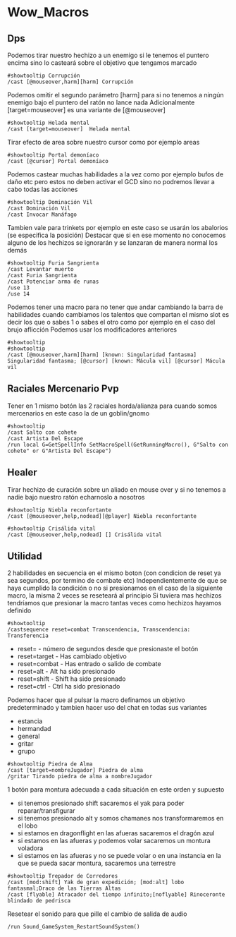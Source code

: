 # Wow_Macros

## Dps

Podemos tirar nuestro hechizo a un enemigo si le tenemos el puntero encima sino lo casteará sobre el objetivo que tengamos marcado
```
#showtooltip Corrupción
/cast [@mouseover,harm][harm] Corrupción
```

Podemos omitir el segundo parámetro [harm] para si no tenemos a ningún enemigo bajo el puntero del ratón no lance nada
Adicionalmente [target=mouseover] es una variante de [@mouseover]
```
#showtooltip Helada mental
/cast [target=mouseover]  Helada mental
```

Tirar efecto de area sobre nuestro cursor como por ejemplo areas 
```
#showtooltip Portal demoníaco
/cast [@cursor] Portal demoníaco
```

Podemos castear muchas habilidades a la vez como por ejemplo bufos de daño etc pero estos no deben activar el GCD sino no podremos llevar a cabo todas las acciones
```
#showtooltip Dominación Vil
/cast Dominación Vil
/cast Invocar Manáfago
```

Tambien vale para trinkets por ejemplo en este caso se usarán los abalorios (se especifica la posición)
Destacar que si en ese momento no conocemos alguno de los hechizos se ignorarán y se lanzaran de manera normal los demás
```
#showtooltip Furia Sangrienta
/cast Levantar muerto
/cast Furia Sangrienta
/cast Potenciar arma de runas
/use 13
/use 14
```

Podemos tener una macro para no tener que andar cambiando la barra de habilidades cuando cambiamos los talentos que compartan el mismo slot es decir los que o sabes 1 o sabes el otro como por ejemplo en el caso del brujo aflicción
Podemos usar los modificadores anteriores 
```
#showtooltip
#showtooltip
/cast [@mouseover,harm][harm] [known: Singularidad fantasma] Singularidad fantasma; [@cursor] [known: Mácula vil] [@cursor] Mácula vil
```

## Raciales Mercenario Pvp

Tener en 1 mismo botón las 2 raciales horda/alianza para cuando somos mercenarios en este caso la de un goblin/gnomo
```
#showtooltip
/cast Salto con cohete
/cast Artista Del Escape
/run local G=GetSpellInfo SetMacroSpell(GetRunningMacro(), G"Salto con cohete" or G"Artista Del Escape")
```

## Healer

Tirar hechizo de curación sobre un aliado en mouse over y si no tenemos a nadie bajo nuestro ratón echarnoslo a nosotros
```
#showtooltip Niebla reconfortante
/cast [@mouseover,help,nodead][@player] Niebla reconfortante

#showtooltip Crisálida vital
/cast [@mouseover,help,nodead] [] Crisálida vital
```


## Utilidad

2 habilidades en secuencia en el mismo boton (con condicion de reset ya sea segundos, por termino de combate etc) 
Independientemente de que se haya cumplido la condición o no si presionamos en el caso de la siguiente macro, la misma 2 veces se reseteará al principio
Si tuviera mas hechizos tendríamos que presionar la macro tantas veces como hechizos hayamos definido

```
#showtooltip 
/castsequence reset=combat Transcendencia, Transcendencia: Transferencia
```
- reset=<number> - número de segundos desde que presionaste el botón
- reset=target - Has cambiado objetivo
- reset=combat - Has entrado o salido de combate
- reset=alt - Alt ha sido presionado
- reset=shift - Shift ha sido presionado
- reset=ctrl - Ctrl ha sido presionado

Podemos hacer que al pulsar la macro definamos un objetivo predeterminado y tambien hacer uso del chat en todas sus variantes
- estancia
- hermandad
- general
- gritar
- grupo
```
#showtooltip Piedra de Alma
/cast [target=nombreJugador] Piedra de alma
/gritar Tirando piedra de alma a nombreJugador
```

1 botón para montura adecuada a cada situación en este orden y supuesto

- si tenemos presionado shift sacaremos el yak para poder reparar/transfigurar
- si tenemos presionado alt y somos chamanes nos transformaremos en el lobo
- si estamos en dragonflight en las afueras sacaremos el dragón azul
- si estamos en las afueras y podemos volar sacaremos un montura voladora
- si estamos en las afueras y no se puede volar o en una instancia en la que se pueda sacar montura, sacaremos una terrestre

```
#showtooltip Trepador de Corredores
/cast [mod:shift] Yak de gran expedición; [mod:alt] lobo fantasmal;Draco de las Tierras Altas
/cast [flyable] Atracador del tiempo infinito;[noflyable] Rinoceronte blindado de pedrisca
```

Resetear el sonido para que pille el cambio de salida de audio
```
/run Sound_GameSystem_RestartSoundSystem()
```

